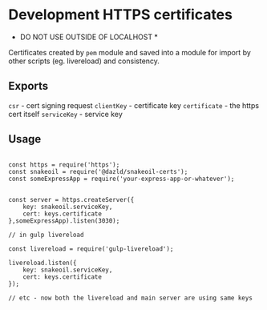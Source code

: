 # Development HTTPS certificates

* DO NOT USE OUTSIDE OF LOCALHOST *

Certificates created by `pem` module and saved into a module for import by other scripts (eg. livereload) and consistency.

## Exports

`csr` - cert signing request
`clientKey` - certificate key
`certificate` - the https cert itself
`serviceKey` - service key

## Usage

```

const https = require('https');
const snakeoil = require('@dazld/snakeoil-certs');
const someExpressApp = require('your-express-app-or-whatever');


const server = https.createServer({
    key: snakeoil.serviceKey,
    cert: keys.certificate
},someExpressApp).listen(3030);

// in gulp livereload

const livereload = require('gulp-livereload');

livereload.listen({
    key: snakeoil.serviceKey,
    cert: keys.certificate
});

// etc - now both the livereload and main server are using same keys
```




